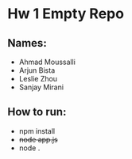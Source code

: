 # Hw 1 Empty Repo
## Names:
- Ahmad Moussalli
- Arjun Bista
- Leslie Zhou
- Sanjay Mirani

## How to run:
- npm install
- <del>node app.js</del>
- node .
